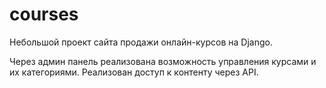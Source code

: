 # courses
Небольшой проект сайта продажи онлайн-курсов на Django.

Через админ панель реализована возможность управления курсами и их категориями. Реализован доступ к контенту через API.